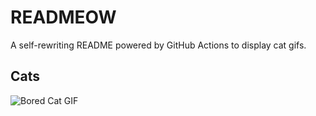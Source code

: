 # READMEOW

A self-rewriting README powered by GitHub Actions to display cat gifs.

## Cats

![Bored Cat GIF](https://media1.giphy.com/media/v1.Y2lkPTlhY2QwMmRhb2F3NWd2ZXIxdDRpM3NuajRzbjhjdDVrMnVpenMxeHFndXJ5MHVyNiZlcD12MV9naWZzX3NlYXJjaCZjdD1n/mlvseq9yvZhba/200.gif)
